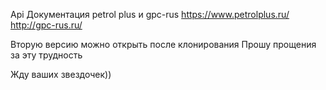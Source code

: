 Api Документация petrol plus и gpc-rus
https://www.petrolplus.ru/
http://gpc-rus.ru/

Вторую версию можно открыть после клонирования 
Прошу прощения за эту трудность

Жду ваших звездочек))